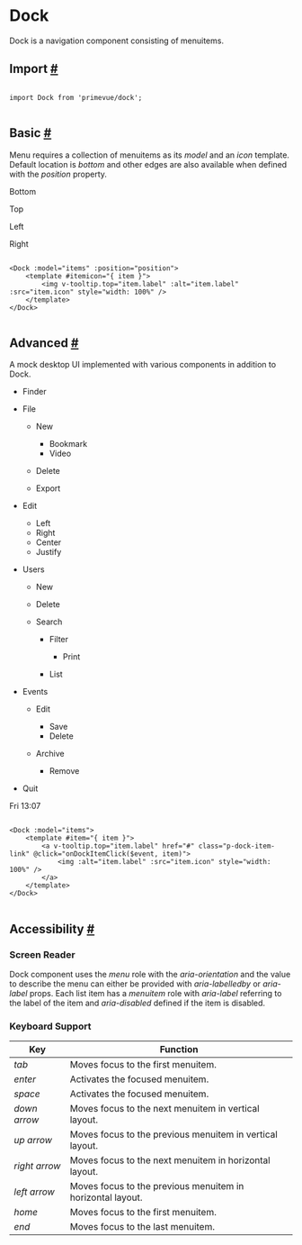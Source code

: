 # Dock

Dock is a navigation component consisting of menuitems.

## Import [#](https://primevue.org/dock/#import)

```

import Dock from 'primevue/dock';


```

## Basic [#](https://primevue.org/dock/#basic)

Menu requires a collection of menuitems as its *model* and an *icon* template. Default location is *bottom* and other edges are also available when defined with the *position* property.

Bottom

Top

Left

Right

```

<Dock :model="items" :position="position">
    <template #itemicon="{ item }">
        <img v-tooltip.top="item.label" :alt="item.label" :src="item.icon" style="width: 100%" />
    </template>
</Dock>


```

## Advanced [#](https://primevue.org/dock/#advance)

A mock desktop UI implemented with various components in addition to Dock.

* Finder
* File

  + New

    - Bookmark
    - Video
  + Delete
  + Export
* Edit

  + Left
  + Right
  + Center
  + Justify
* Users

  + New
  + Delete
  + Search

    - Filter

      * Print
    - List
* Events

  + Edit

    - Save
    - Delete
  + Archive

    - Remove
* Quit

Fri 13:07

```

<Dock :model="items">
    <template #item="{ item }">
        <a v-tooltip.top="item.label" href="#" class="p-dock-item-link" @click="onDockItemClick($event, item)">
            <img :alt="item.label" :src="item.icon" style="width: 100%" />
        </a>
    </template>
</Dock>


```

## Accessibility [#](https://primevue.org/dock/#accessibility)

### Screen Reader

Dock component uses the *menu* role with the *aria-orientation* and the value to describe the menu can either be provided with *aria-labelledby* or *aria-label* props. Each list item has a *menuitem* role with *aria-label* referring to the label of the item and *aria-disabled* defined if the item is disabled.

### Keyboard Support

| Key | Function |
| --- | --- |
| *tab* | Moves focus to the first menuitem. |
| *enter* | Activates the focused menuitem. |
| *space* | Activates the focused menuitem. |
| *down arrow* | Moves focus to the next menuitem in vertical layout. |
| *up arrow* | Moves focus to the previous menuitem in vertical layout. |
| *right arrow* | Moves focus to the next menuitem in horizontal layout. |
| *left arrow* | Moves focus to the previous menuitem in horizontal layout. |
| *home* | Moves focus to the first menuitem. |
| *end* | Moves focus to the last menuitem. |